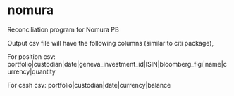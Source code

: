 # nomura
Reconciliation program for Nomura PB

Output csv file will have the following columns (similar to citi package),

For position csv:
portfolio|custodian|date|geneva_investment_id|ISIN|bloomberg_figi|name|currency|quantity


For cash csv:
portfolio|custodian|date|currency|balance
